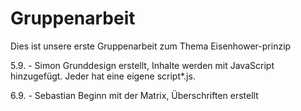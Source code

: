 # Gruppenarbeit
Dies ist unsere erste Gruppenarbeit zum Thema Eisenhower-prinzip

5.9. - Simon
Grunddesign erstellt, Inhalte werden mit JavaScript hinzugefügt.
Jeder hat eine eigene script*.js.


6.9. - Sebastian
Beginn mit der Matrix, Überschriften erstellt